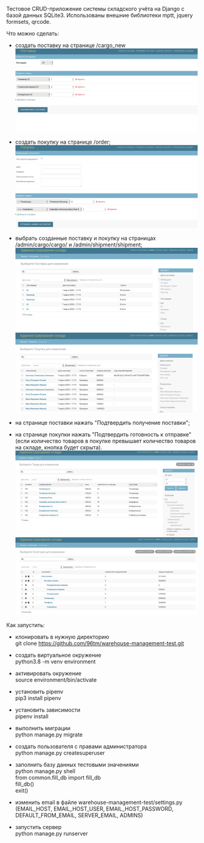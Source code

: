 Тестовое CRUD-приложение системы складского учёта на Django с базой данных SQLite3.
Использованы внешние библиотеки mptt, jquery formsets, qrcode.

Что можно сделать:
- создать поставку на странице /cargo_new
![Страница поставки](1.png)

- создать покупку на странице /order;
![Страница покупки](2.png)

- выбрать созданные поставку и покупку на страницах /admin/cargo/cargo/
и /admin/shipment/shipment;
![Страница списка поставок](3.png)
![Страница списка покупок](4.png)

- на странице поставки нажать "Подтвердить получение поставки";
- на странице покупки нажать "Подтвердить готовность к отправке"
(если количество товаров в покупке превышает количество товаров на складе,
кнопка будет скрыта).
![Страница товаров](5.png)
![Страница категорий](6.png)

Как запустить:
- клонировать в нужную директорию <br>
git clone https://github.com/96tm/warehouse-management-test.git

- создать виртуальное окружение <br>
python3.8 -m venv environment

- активировать окружение <br>
source environment/bin/activate

- установить pipenv <br>
pip3 install pipenv

- установить зависимости <br>
pipenv install

- выполнить миграции <br>
python manage.py migrate

- создать пользователя с правами администратора <br>
python manage.py createsuperuser

- заполнить базу данных тестовыми значениями <br>
python manage.py shell <br>
from common.fill_db import fill_db <br>
fill_db() <br>
exit()

- изменить email в файле warehouse-management-test/settings.py <br>
(EMAIL_HOST, EMAIL_HOST_USER, EMAIL_HOST_PASSWORD, <br>
DEFAULT_FROM_EMAIL, SERVER_EMAIL, ADMINS)

- запустить сервер <br>
python manage.py runserver
